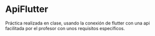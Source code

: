 # ApiFlutter
Práctica realizada en clase, usando la conexión de flutter con una api facilitada por el profesor con unos requisitos específicos.
